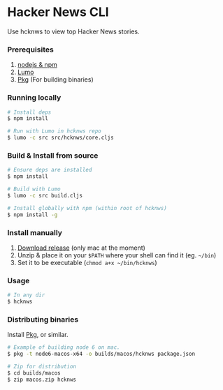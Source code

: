 # Hacker News CLI

Use hcknws to view top Hacker News stories.

### Prerequisites
1. [nodejs & npm](https://nodejs.org/en/download/)
2. [Lumo](https://github.com/anmonteiro/lumo#installation)
3. [Pkg](https://github.com/zeit/pkg) (For building binaries)

### Running locally
```bash
# Install deps
$ npm install

# Run with Lumo in hcknws repo
$ lumo -c src src/hcknws/core.cljs
```

### Build & Install from source
```bash
# Ensure deps are installed
$ npm install

# Build with Lumo
$ lumo -c src build.cljs

# Install globally with npm (within root of hcknws)
$ npm install -g
```

### Install manually
1. [Download release](https://github.com/jonathandale/hacker-news-cli/releases/download/1.0.0/macos.zip) (only mac at the moment)
2. Unzip & place it on your `$PATH` where your shell can find it (eg. `~/bin`)
3. Set it to be executable (`chmod a+x ~/bin/hcknws`)

### Usage
```bash
# In any dir
$ hcknws
```

### Distributing binaries
Install [Pkg](https://github.com/zeit/pkg), or similar.

```bash
# Example of building node 6 on mac.
$ pkg -t node6-macos-x64 -o builds/macos/hcknws package.json

# Zip for distribution
$ cd builds/macos
$ zip macos.zip hcknws
```
